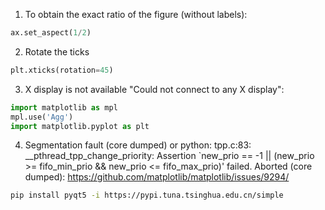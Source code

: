 1. To obtain the exact ratio of the figure (without labels):
```python
ax.set_aspect(1/2)
```

2. Rotate the ticks
```python
plt.xticks(rotation=45)
```

3. X display is not available "Could not connect to any X display":
```python
import matplotlib as mpl
mpl.use('Agg')
import matplotlib.pyplot as plt
```

4. Segmentation fault (core dumped) or python: tpp.c:83: __pthread_tpp_change_priority: Assertion `new_prio == -1 || (new_prio >= fifo_min_prio && new_prio <= fifo_max_prio)' failed.
Aborted (core dumped): https://github.com/matplotlib/matplotlib/issues/9294/
```bash
pip install pyqt5 -i https://pypi.tuna.tsinghua.edu.cn/simple
```

